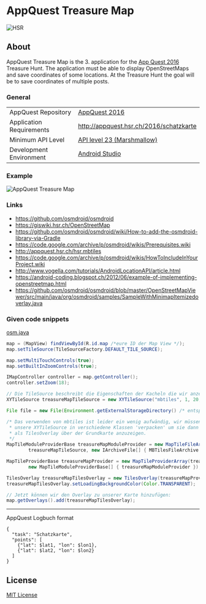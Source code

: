 # AppQuest Treasure Map

![HSR](http://appquest.hsr.ch/images/fho.png)

## About

AppQuest Treasure Map is the 3. application for the [App Quest 2016](http://appquest.hsr.ch/) Treasure Hunt. The application must be able to display OpenStreetMaps and save coordinates of some locations. At the Treasure Hunt the goal will be to save coordinates of multiple posts.

### General
|   |  |
|---|---|
| AppQuest Repository | [AppQuest 2016](https://github.com/mirioeggmann/appquest) |
| Application Requirements | http://appquest.hsr.ch/2016/schatzkarte |
| Minimum API Level | [API level 23 (Marshmallow)](https://developer.android.com/about/versions/marshmallow/android-6.0.html) |
| Development Environment | [Android Studio](https://developer.android.com/studio/index.html) |

### Example
![AppQuest Treasure Map](http://appquest.hsr.ch/2016/wp-content/uploads/IMG_0420.png)

### Links
- https://github.com/osmdroid/osmdroid
- https://giswiki.hsr.ch/OpenStreetMap
- https://github.com/osmdroid/osmdroid/wiki/How-to-add-the-osmdroid-library-via-Gradle
- https://code.google.com/archive/p/osmdroid/wikis/Prerequisites.wiki
- http://appquest.hsr.ch/hsr.mbtiles
- https://code.google.com/archive/p/osmdroid/wikis/HowToIncludeInYourProject.wiki
- http://www.vogella.com/tutorials/AndroidLocationAPI/article.html
- https://android-coding.blogspot.ch/2012/06/example-of-implementing-openstreetmap.html
- https://github.com/osmdroid/osmdroid/blob/master/OpenStreetMapViewer/src/main/java/org/osmdroid/samples/SampleWithMinimapItemizedoverlay.java

### Given code snippets
[osm.java](https://gist.github.com/misto/7114790#file-osm-java)
```java
map = (MapView) findViewById(R.id.map /*eure ID der Map View */);
map.setTileSource(TileSourceFactory.DEFAULT_TILE_SOURCE);

map.setMultiTouchControls(true);
map.setBuiltInZoomControls(true);

IMapController controller = map.getController();
controller.setZoom(18);

// Die TileSource beschreibt die Eigenschaften der Kacheln die wir anzeigen
XYTileSource treasureMapTileSource = new XYTileSource("mbtiles", 1, 20, 256, ".png", "http://example.org/");

File file = new File(Environment.getExternalStorageDirectory() /* entspricht /sdcard/ */, "hsr.mbtiles");

/* Das verwenden von mbtiles ist leider ein wenig aufwändig, wir müssen
 * unsere XYTileSource in verschiedene Klassen 'verpacken' um sie dann
 * als TilesOverlay über der Grundkarte anzuzeigen.
 */
MapTileModuleProviderBase treasureMapModuleProvider = new MapTileFileArchiveProvider(new SimpleRegisterReceiver(this), 
		treasureMapTileSource, new IArchiveFile[] { MBTilesFileArchive.getDatabaseFileArchive(file) });

MapTileProviderBase treasureMapProvider = new MapTileProviderArray(treasureMapTileSource, null,
		new MapTileModuleProviderBase[] { treasureMapModuleProvider });

TilesOverlay treasureMapTilesOverlay = new TilesOverlay(treasureMapProvider, getBaseContext());
treasureMapTilesOverlay.setLoadingBackgroundColor(Color.TRANSPARENT);

// Jetzt können wir den Overlay zu unserer Karte hinzufügen:
map.getOverlays().add(treasureMapTilesOverlay);
```

---

AppQuest Logbuch format
```
{
  "task": "Schatzkarte",
  "points": [
    {"lat": $lat1, "lon": $lon1},
    {"lat": $lat2, "lon": $lon2}
  ]
}
```

## License
[MIT License](https://github.com/mirioeggmann/appquest-treasure-map/blob/master/LICENSE)
